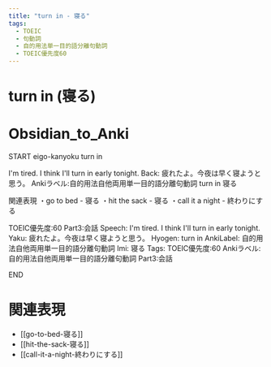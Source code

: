 ```yaml
---
title: "turn in - 寝る"
tags:
  - TOEIC
  - 句動詞
  - 自的用法単一目的語分離句動詞
  - TOEIC優先度60
---
```


# turn in (寝る)

# Obsidian_to_Anki
START
eigo-kanyoku
turn in

I'm tired. I think I'll turn in early tonight.
Back:
疲れたよ。今夜は早く寝ようと思う。
Ankiラベル:自的用法自他両用単一目的語分離句動詞
turn in
寝る

関連表現
・go to bed - 寝る
・hit the sack - 寝る
・call it a night - 終わりにする

TOEIC優先度:60
Part3:会話
Speech: I'm tired. I think I'll turn in early tonight.
Yaku: 疲れたよ。今夜は早く寝ようと思う。
Hyogen: turn in
AnkiLabel: 自的用法自他両用単一目的語分離句動詞
Imi: 寝る
Tags: TOEIC優先度:60 Ankiラベル:自的用法自他両用単一目的語分離句動詞 Part3:会話
<!--ID: 1752337547883-->
END

# 関連表現
- [[go-to-bed-寝る]]
- [[hit-the-sack-寝る]]
- [[call-it-a-night-終わりにする]] 